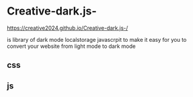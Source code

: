 # Creative-dark.js-
https://creative2024.github.io/Creative-dark.js-/
 
 is library of dark mode localstorage javascrpit to make it easy for you to convert your website from light mode to dark mode

## css
<link rel="stylesheet" href="https://cdn.jsdelivr.net/gh/Creative2024/Creative-dark.js-@main/dome/assets/css/Creative-dark.min.css">

## js
<script src="https://cdn.jsdelivr.net/gh/Creative2024/Creative-dark.js-@main/dome/assets/js/Creative-dark.min.js"> 
